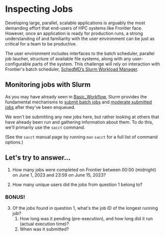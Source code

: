 # Inspecting Jobs

Developing large, parallel, scalable applications is arguably the most demanding effort that end-users of HPC systems like Frontier face. However, once an application is ready for production runs, a strong understanding of and familiarity with the user environment can be just as critical for a team to be productive.

The user environment includes interfaces to the batch scheduler, parallel job laucher, structure of available file systems, along with any user-configurable parts of the system. This challenge will rely on interaction with Frontier's batch scheduler, [SchedMD’s Slurm Workload Manager](https://slurm.schedmd.com/overview.html).

## Monitoring jobs with Slurm

As you may have already seen in [Basic_Workflow](../Basic_Workflow), Slurm provides the fundamental mechanisms to [submit batch jobs](https://docs.olcf.ornl.gov/systems/frontier_user_guide.html#batch-scripts) and [moderate submitted jobs](https://docs.olcf.ornl.gov/systems/frontier_user_guide.html#monitoring-and-modifying-batch-jobs) after they've been enqueued. 

We won't be submitting any new jobs here, but rather looking at others that have already been run and gathering information about them. To do this, we'll primarily use the `sacct` command. 

(See the `sacct` manual page by running `man` `sacct` for a full list of command options.)

## Let's try to answer...
1. How many jobs were completed on Frontier between 00:00 (midnight) on June 1, 2023 and 23:59 on June 15, 2023?

2. How many unique users did the jobs from question 1 belong to?

### BONUS!
3. Of the jobs found in question 1, what's the job ID of the longest running job?
    1. How long was it pending (pre-execution), and how long did it run (actual execution time)?
    2. When was it submitted?

